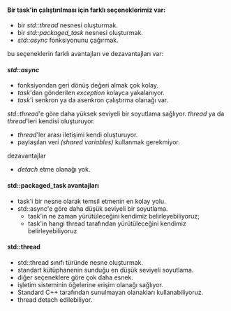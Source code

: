#### Bir task'in çalıştırılması için farklı seçeneklerimiz var:

+ bir _std::thread_ nesnesi oluşturmak.
+ bir _std::packaged_task_ nesnesi oluşturmak.
+ _std::async_ fonksiyonunu çağırmak.

bu seçeneklerin farklı avantajları ve dezavantajları var:

#### _std::async_
- fonksiyondan geri dönüş değeri almak çok kolay.
- _task_'dan gönderilen _exception_ kolayca yakalanıyor.
- _task_'i senkron ya da asenkron çalıştırma olanağı var.

_std::thread_'e göre daha yüksek seviyeli bir soyutlama sağlıyor.
_thread_ ya da _thread_'leri kendisi oluşturuyor.
- _thread_'ler arası iletişimi kendi oluşturuyor.
- paylaşılan veri _(shared variables)_ kullanmak gerekmiyor.

dezavantajlar<br>
- _detach_ etme olanağı yok.


#### std::packaged_task avantajları

+ task'i bir nesne olarak temsil etmenin en kolay yolu.
+ std::async'e göre daha düşük seviyeli bir soyutlama.
	- task'in ne zaman yürütüleceğini kendimiz belirleyebiliyoruz;
	- task'in hangi thread tarafından yürütüleceğini kendimiz belirleyebiliyoruz

#### std::thread

+ std::thread sınıfı türünde nesne oluşturmak.
+ standart kütüphanenin sunduğu en düşük seviyeli soyutlama.
+ diğer seçeneklere göre çok daha esnek.
+ işletim sisteminin öğelerine erişim olanağı sağlıyor.
+ Standard C++ tarafından sunulmayan olanakları kullanabiliyoruz.
+ thread detach edilebiliyor.

